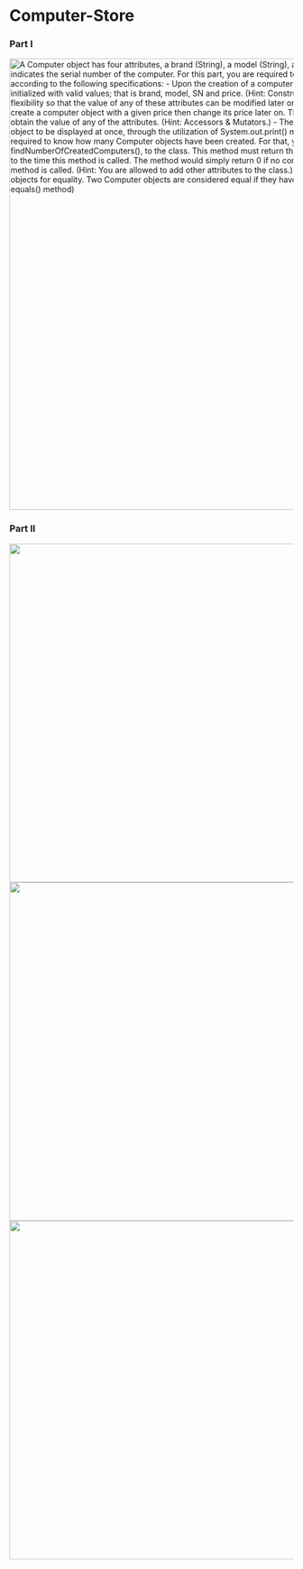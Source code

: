 # Computer-Store

<h3>Part I</h3>
<img src="https://user-images.githubusercontent.com/75180223/110267268-6fef4480-7f8d-11eb-9a3c-ceca302f5104.png" width="800" title="A Computer object has four attributes, a brand (String), a model (String), an SN (long), and a
price (double). SN indicates the serial number of the computer.
For this part, you are required to design and implement the Computer class according to the
following specifications:
- Upon the creation of a computer object, the object must immediately be initialized with
valid values; that is brand, model, SN and price. (Hint: Constructors.)
- The design should allow enough flexibility so that the value of any of these attributes can
be modified later on. For example, it should be possible to create a computer object with a
given price then change its price later on. The design should also allow the user to
obtain the value of any of the attributes. (Hint: Accessors & Mutators.)
- The design should allow all information of an object to be displayed at once, through the
utilization of System.out.print() method. (Hint: toString() method)
- It is required to know how many Computer objects have been created. For that, you need
to add a method, called findNumberOfCreatedComputers(), to the class. This method
must return the number of created Computer objects prior to the time this method is
called. The method would simply return 0 if no computers have been created by the time
the method is called. (Hint: You are allowed to add other attributes to the class.)
- It is required to compare two Computer objects for equality. Two Computer objects are
considered equal if they have the same brand, model and price. (Hint: equals() method)">

<h3>Part II</h3>

<img src="https://user-images.githubusercontent.com/75180223/110267387-b17fef80-7f8d-11eb-8fad-d9f16d5a4810.png" width="600" title="">

<img src="https://user-images.githubusercontent.com/75180223/110267409-bf357500-7f8d-11eb-9c7a-2da56ea70a7d.png" width="600" title="">

<img src="https://user-images.githubusercontent.com/75180223/110267426-c52b5600-7f8d-11eb-8031-a2169746e719.png" width="600" title="">
